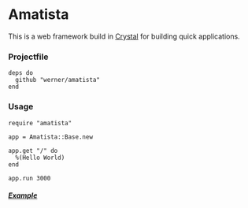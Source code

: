 # Amatista

This is a web framework build in [Crystal](https://github.com/manastech/crystal) for building quick applications.

### Projectfile

```crystal
deps do
  github "werner/amatista"
end
```

### Usage

```
require "amatista"

app = Amatista::Base.new

app.get "/" do
  %(Hello World)
end

app.run 3000

```
##### [Example](https://github.com/werner/todo_crystal)
